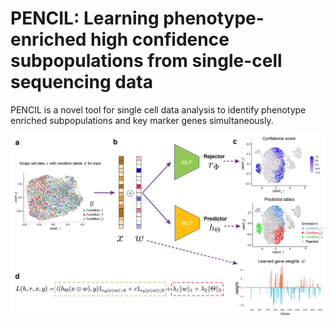 # PENCIL: Learning phenotype-enriched high confidence subpopulations from single-cell sequencing data
PENCIL is a novel tool for single cell data analysis to identify phenotype enriched subpopulations and key marker genes simultaneously.

<p align="center">
  <img src="./pics/method_figure.jpg" width = "600" alt="method" align=center />
</p>

